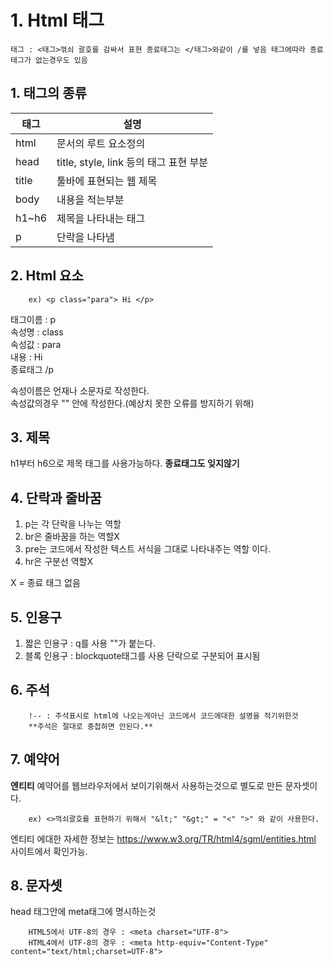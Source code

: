 # 1. Html 태그

    태그 : <태그>꺾쇠 괄호를 감싸서 표현 종료태그는 </태그>와같이 /를 넣음 태그에따라 종료태그가 없는경우도 있음 

## 1. 태그의 종류

|태그|설명|
|---|---|
|html|문서의 루트 요소정의|
|head|title, style, link 등의 태그 표현 부분|
|title|툴바에 표현되는 웹 제목|
|body|내용을 적는부분|
|h1~h6|제목을 나타내는 태그|
|p|단락을 나타냄|


## 2. Html 요소


        ex) <p class="para"> Hi </p>

태그이름 : p   
속성명 : class   
속성값 : para   
내용 : Hi   
종료태그 /p   
 
     
속성이름은 언재나 소문자로 작성한다.   
속성값의경우 "" 안에 작성한다.(예상치 못한 오류를 방지하기 위해)       


## 3. 제목

h1부터 h6으로 제목 태그를 사용가능하다.
**종료태그도 잊지않기**

## 4. 단락과 줄바꿈

1. p는 각 단락을 나누는 역할      
2. br은 줄바꿈을 하는 역할X      
3. pre는 코드에서 작성한 텍스트 서식을 그대로 나타내주는 역할 이다.
4. hr은 구분선 역할X

X = 종료 태그 없음

## 5. 인용구

1. 짧은 인용구 : q를 사용 ""가 붙는다.     
2. 블록 인용구 : blockquote태그를 사용 단락으로 구분되어 표시됨      

## 6. 주석

        !-- : 주석표시로 html에 나오는게아닌 코드에서 코드에대한 설명을 적기위한것
        **주석은 절대로 중첩하면 안된다.**

## 7. 예약어

**엔티티**
예약어를 웹브라우저에서 보이기위해서 사용하는것으로 별도로 만든 문자셋이다.

        ex) <>꺽쇠괄호를 표현하기 위해서 "&lt;" "&gt;" = "<" ">" 와 같이 사용한다.    


엔티티 에대한 자세한 정보는  https://www.w3.org/TR/html4/sgml/entities.html 사이트에서 확인가능.


## 8. 문자셋

head 태그안에 meta태그에 명시하는것      

        HTML5에서 UTF-8의 경우 : <meta charset="UTF-8">
        HTML4에서 UTF-8의 경우 : <meta http-equiv="Content-Type" content="text/html;charset=UTF-8">     



